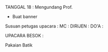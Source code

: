 
TANGGAL 18 :
Mengundang Prof.

- Buat banner

Susuan petugas upacara :
MC :
DIRIJEN :
DO'A :

UPACARA BESOK :

Pakaian Batik


